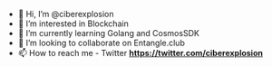 - 👋 Hi, I’m @ciberexplosion
- 👀 I’m interested in Blockchain
- 🌱 I’m currently learning Golang and CosmosSDK
- 💞️ I’m looking to collaborate on Entangle.club 
- 📫 How to reach me - Twitter **https://twitter.com/ciberexplosion**

<!---
ciberexplosion/ciberexplosion is a ✨ special ✨ repository because its `README.md` (this file) appears on your GitHub profile.
You can click the Preview link to take a look at your changes.
--->

